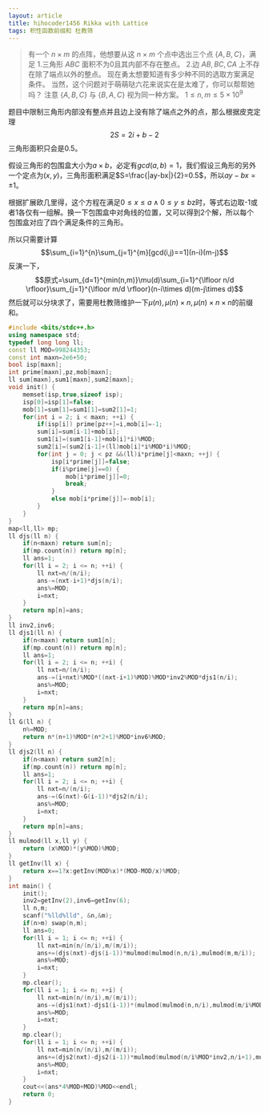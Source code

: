 ```yaml
---
layout: article
title: hihocoder1456 Rikka with Lattice
tags: 积性函数前缀和 杜教筛
---
```



> 有一个 $n × m$ 的点阵，他想要从这 $n × m$ 个点中选出三个点 $\{A, B, C\}$，满足
1.三角形 $ABC$ 面积不为0且其内部不存在整点。
2.边 $AB, BC, CA$ 上不存在除了端点以外的整点。
现在勇太想要知道有多少种不同的选取方案满足条件。
当然，这个问题对于萌萌哒六花来说实在是太难了，你可以帮帮她吗？
注意 $\{A, B, C\}$ 与 $\{B, A, C\}$ 视为同一种方案。
$1\leq n,m \leq 5×10^9$


题目中限制三角形内部没有整点并且边上没有除了端点之外的点，那么根据皮克定理$$2S=2i+b-2$$
三角形面积只会是$0.5$。

假设三角形的包围盒大小为$a×b$，必定有$gcd(a,b)=1$，我们假设三角形的另外一个定点为$(x,y)$，三角形面积满足$S=\frac{|ay-bx|}{2}=0.5$，所以$ay-bx=\pm 1$。

根据扩展欧几里得，这个方程在满足$0\leq x\leq a \land 0\leq y \leq b$z时，等式右边取-1或者1各仅有一组解。换一下包围盒中对角线的位置，又可以得到2个解，所以每个包围盒对应了四个满足条件的三角形。

所以只需要计算$$\sum_{i=1}^{n}\sum_{j=1}^{m}[gcd(i,j)==1](n-i)(m-j)$$
反演一下，$$原式=\sum_{d=1}^{min(n,m)}\mu(d)\sum_{i=1}^{\lfloor n/d \rfloor}\sum_{j=1}^{\lfloor m/d \rfloor}(n-i\times d)(m-j\times d)$$
然后就可以分块求了，需要用杜教筛维护一下$\mu(n),\mu(n)\times n,\mu(n)\times n\times n$的前缀和。

```cpp 
#include <bits/stdc++.h>
using namespace std;
typedef long long ll;
const ll MOD=998244353;
const int maxn=2e6+50;
bool isp[maxn];
int prime[maxn],pz,mob[maxn];
ll sum[maxn],sum1[maxn],sum2[maxn];
void init() {
	memset(isp,true,sizeof isp);
	isp[0]=isp[1]=false;
	mob[1]=sum[1]=sum1[1]=sum2[1]=1;
	for(int i = 2; i < maxn; ++i) {
		if(isp[i]) prime[pz++]=i,mob[i]=-1;
		sum[i]=sum[i-1]+mob[i];
		sum1[i]=(sum1[i-1]+mob[i]*i)%MOD;
		sum2[i]=(sum2[i-1]+(ll)mob[i]*i%MOD*i)%MOD;
		for(int j = 0; j < pz &&(ll)i*prime[j]<maxn; ++j) {
			isp[i*prime[j]]=false;
			if(i%prime[j]==0) {
				mob[i*prime[j]]=0;
				break;
			}
			else mob[i*prime[j]]=-mob[i];
		}
	}
}
map<ll,ll> mp;
ll djs(ll n) {
	if(n<maxn) return sum[n];
	if(mp.count(n)) return mp[n];
	ll ans=1;
	for(ll i = 2; i <= n; ++i) {
		ll nxt=n/(n/i);
		ans-=(nxt-i+1)*djs(n/i);
		ans%=MOD;
		i=nxt;
	}
	return mp[n]=ans;
}
ll inv2,inv6;
ll djs1(ll n) {
	if(n<maxn) return sum1[n];
	if(mp.count(n)) return mp[n];
	ll ans=1;
	for(ll i = 2; i <= n; ++i) {
		ll nxt=n/(n/i);
		ans-=(i+nxt)%MOD*((nxt-i+1)%MOD)%MOD*inv2%MOD*djs1(n/i);
		ans%=MOD;
		i=nxt;
	}
	return mp[n]=ans;
}
ll G(ll n) {
	n%=MOD;
	return n*(n+1)%MOD*(n*2+1)%MOD*inv6%MOD;
}
ll djs2(ll n) {
	if(n<maxn) return sum2[n];
	if(mp.count(n)) return mp[n];
	ll ans=1;
	for(ll i = 2; i <= n; ++i) {
		ll nxt=n/(n/i);
		ans-=(G(nxt)-G(i-1))*djs2(n/i);
		ans%=MOD;
		i=nxt;
	}
	return mp[n]=ans;
}
ll mulmod(ll x,ll y) {
	return (x%MOD)*(y%MOD)%MOD;
}
ll getInv(ll x) {
	return x==1?x:getInv(MOD%x)*(MOD-MOD/x)%MOD;
}
int main() {
	init();
	inv2=getInv(2),inv6=getInv(6);
	ll n,m;
	scanf("%lld%lld", &n,&m);
	if(n>m) swap(n,m);
	ll ans=0;
	for(ll i = 1; i <= n; ++i) {
		ll nxt=min(n/(n/i),m/(m/i));
		ans+=(djs(nxt)-djs(i-1))*mulmod(mulmod(n,n/i),mulmod(m,m/i));
		ans%=MOD;
		i=nxt;
	}
	mp.clear();
	for(ll i = 1; i <= n; ++i) {
		ll nxt=min(n/(n/i),m/(m/i));
		ans-=(djs1(nxt)-djs1(i-1))*(mulmod(mulmod(n,n/i),mulmod(m/i%MOD*inv2,m/i+1))+mulmod(mulmod(m,m/i),mulmod(n/i%MOD*inv2,n/i+1)));
		ans%=MOD;
		i=nxt;
	}
	mp.clear();
	for(ll i = 1; i <= n; ++i) {
		ll nxt=min(n/(n/i),m/(m/i));
		ans+=(djs2(nxt)-djs2(i-1))*mulmod(mulmod(n/i%MOD*inv2,n/i+1),mulmod(m/i%MOD*inv2,m/i+1));
		ans%=MOD;
		i=nxt;
	}
	cout<<(ans*4%MOD+MOD)%MOD<<endl;
	return 0;
}
``` 